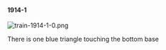 #### 1914-1
![train-1914-1-0.png](https://github.com/lil-lab/nlvr/raw/master/nlvr/train/images/75/train-1914-1-0.png "train-1914-1-0.png")

There is one blue triangle touching the bottom base